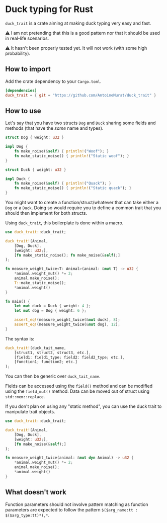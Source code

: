 # Duck typing for Rust

```duck_trait``` is a crate aiming at making duck typing very easy and fast.

⚠️ I am not pretending that this is a good pattern nor that it should be used
in real-life scenarios.

⚠️ It hasn't been properly tested yet. It will not work (with some high probability).

## How to import

Add the crate dependency to your ```Cargo.toml```.

```toml
[dependencies]
duck_trait = { git = "https://github.com/AntoineMurat/duck_trait" }
```

## How to use

Let's say that you have two structs ```Dog``` and ```Duck``` sharing some
fields and methods (that have the *same* name and types).

```rust
struct Dog { weight: u32 }

impl Dog {
    fn make_noise(&self) { println!("Woof"); }
    fn make_static_noise() { println!("Static woof"); }
}

struct Duck { weight: u32 }

impl Duck {
    fn make_noise(&self) { println!("Quack"); }
    fn make_static_noise() { println!("Static quack"); }
}
```

You might want to create a function/struct/whatever that can take either a 
```Dog``` or a ```Duck```. Doing so would require you to define a common trait
that you should then implement for both structs.

Using ```duck_trait```, this boilerplate is done within a macro.

```rust
use duck_trait::duck_trait;

duck_trait!(Animal, 
    [Dog, Duck],
    [weight: u32;],
    [fn make_static_noise(); fn make_noise(&self);]
);

fn measure_weight_twice<T: Animal>(animal: &mut T) -> u32 {
    *animal.weight_mut() *= 2;
    animal.make_noise();
    T::make_static_noise();
    *animal.weight()
}

fn main() {
    let mut duck = Duck { weight: 4 };
    let mut dog = Dog { weight: 6 };

    assert_eq!(measure_weight_twice(&mut duck), 8);
    assert_eq!(measure_weight_twice(&mut dog), 12);
}
```

The syntax is:

```rust
duck_trait!(duck_tait_name, 
    [struct1, struct2, struct3, etc.],
    [field1: field1_type; field2: field2_type; etc.],
    [function1; function2; etc.]
);
```

You can then be generic over ```duck_tait_name```.

Fields can be accessed using the ```field()``` method and can be modified using
the ```field_mut()``` method. Data can be moved out of struct using
```std::mem::replace```.

If you don't plan on using any "static method", you can use the duck trait to
manipulate trait objects.

```rust
use duck_trait::duck_trait;

duck_trait!(Animal, 
    [Dog, Duck],
    [weight: u32;],
    [fn make_noise(&self);]
);

fn measure_weight_twice(animal: &mut dyn Animal) -> u32 {
    *animal.weight_mut() *= 2;
    animal.make_noise();
    *animal.weight()
}
```

## What doesn't work

Function parameters should not involve pattern matching as function
parameters are expected to follow the pattern ```$($arg_name:tt : $($arg_type:tt)*),*```.